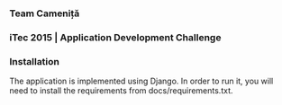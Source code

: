 ### Team Cameniță

### iTec 2015 | Application Development Challenge

### Installation
The application is implemented using Django. In order to run it, you will need to install the requirements from docs/requirements.txt.
